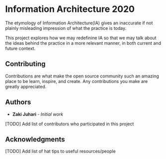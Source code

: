# Information Architecture 2020

The etymology of Information Architecture(IA) gives an inaccurate if not plainly misleading impression of what the practice is today. 

This project explores how we may redefinine IA so that we may talk about the ideas behind the practice in a more relevant manner, in both current and future context.

## Contributing

Contributions are what make the open source community such an amazing place to be learn, inspire, and create. Any contributions you make are greatly appreciated.

## Authors

* **Zaki Juhari** - *Initial work*

[TODO] Add list of contributors who participated in this project

## Acknowledgments

[TODO] Add list of hat tips to useful resources/people 


